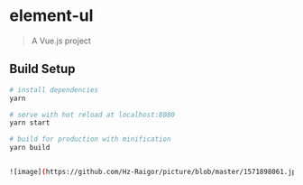 # element-ul

> A Vue.js project

## Build Setup

``` bash
# install dependencies
yarn

# serve with hot reload at localhost:8080
yarn start

# build for production with minification
yarn build


![image](https://github.com/Hz-Raigor/picture/blob/master/1571898061.jpg?raw=true)
